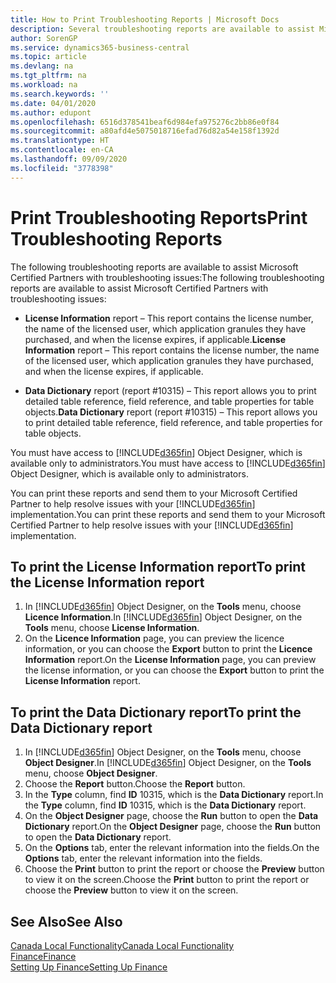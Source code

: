 ```yaml
---
title: How to Print Troubleshooting Reports | Microsoft Docs
description: Several troubleshooting reports are available to assist Microsoft Certified Partners with troubleshooting issues.
author: SorenGP
ms.service: dynamics365-business-central
ms.topic: article
ms.devlang: na
ms.tgt_pltfrm: na
ms.workload: na
ms.search.keywords: ''
ms.date: 04/01/2020
ms.author: edupont
ms.openlocfilehash: 6516d378541beaf6d984efa975276c2bb86e0f84
ms.sourcegitcommit: a80afd4e5075018716efad76d82a54e158f1392d
ms.translationtype: HT
ms.contentlocale: en-CA
ms.lasthandoff: 09/09/2020
ms.locfileid: "3778398"
---
```

# <a name="print-troubleshooting-reports"></a><span data-ttu-id="f60b8-103">Print Troubleshooting Reports</span><span class="sxs-lookup"><span data-stu-id="f60b8-103">Print Troubleshooting Reports</span></span>
<span data-ttu-id="f60b8-104">The following troubleshooting reports are available to assist Microsoft Certified Partners with troubleshooting issues:</span><span class="sxs-lookup"><span data-stu-id="f60b8-104">The following troubleshooting reports are available to assist Microsoft Certified Partners with troubleshooting issues:</span></span>  

-   <span data-ttu-id="f60b8-105">**License Information** report – This report contains the license number, the name of the licensed user, which application granules they have purchased, and when the license expires, if applicable.</span><span class="sxs-lookup"><span data-stu-id="f60b8-105">**License Information** report – This report contains the license number, the name of the licensed user, which application granules they have purchased, and when the license expires, if applicable.</span></span>  

-   <span data-ttu-id="f60b8-106">**Data Dictionary** report (report #10315) – This report allows you to print detailed table reference, field reference, and table properties for table objects.</span><span class="sxs-lookup"><span data-stu-id="f60b8-106">**Data Dictionary** report (report #10315) – This report allows you to print detailed table reference, field reference, and table properties for table objects.</span></span>  

<span data-ttu-id="f60b8-107">You must have access to [!INCLUDE[d365fin](../../includes/d365fin_md.md)] Object Designer, which is available only to administrators.</span><span class="sxs-lookup"><span data-stu-id="f60b8-107">You must have access to [!INCLUDE[d365fin](../../includes/d365fin_md.md)] Object Designer, which is available only to administrators.</span></span>  

<span data-ttu-id="f60b8-108">You can print these reports and send them to your Microsoft Certified Partner to help resolve issues with your [!INCLUDE[d365fin](../../includes/d365fin_md.md)] implementation.</span><span class="sxs-lookup"><span data-stu-id="f60b8-108">You can print these reports and send them to your Microsoft Certified Partner to help resolve issues with your [!INCLUDE[d365fin](../../includes/d365fin_md.md)] implementation.</span></span>  

## <a name="to-print-the-license-information-report"></a><span data-ttu-id="f60b8-109">To print the License Information report</span><span class="sxs-lookup"><span data-stu-id="f60b8-109">To print the License Information report</span></span>  
1.  <span data-ttu-id="f60b8-110">In [!INCLUDE[d365fin](../../includes/d365fin_md.md)] Object Designer, on the **Tools** menu, choose **Licence Information**.</span><span class="sxs-lookup"><span data-stu-id="f60b8-110">In [!INCLUDE[d365fin](../../includes/d365fin_md.md)] Object Designer, on the **Tools** menu, choose **License Information**.</span></span>  
2.  <span data-ttu-id="f60b8-111">On the **Licence Information** page, you can preview the licence information, or you can choose the **Export** button to print the **Licence Information** report.</span><span class="sxs-lookup"><span data-stu-id="f60b8-111">On the **License Information** page, you can preview the license information, or you can choose the **Export** button to print the **License Information** report.</span></span>  

## <a name="to-print-the-data-dictionary-report"></a><span data-ttu-id="f60b8-112">To print the Data Dictionary report</span><span class="sxs-lookup"><span data-stu-id="f60b8-112">To print the Data Dictionary report</span></span>  
1.  <span data-ttu-id="f60b8-113">In [!INCLUDE[d365fin](../../includes/d365fin_md.md)] Object Designer, on the **Tools** menu, choose **Object Designer**.</span><span class="sxs-lookup"><span data-stu-id="f60b8-113">In [!INCLUDE[d365fin](../../includes/d365fin_md.md)] Object Designer, on the **Tools** menu, choose **Object Designer**.</span></span>  
2.  <span data-ttu-id="f60b8-114">Choose the **Report** button.</span><span class="sxs-lookup"><span data-stu-id="f60b8-114">Choose the **Report** button.</span></span>  
3.  <span data-ttu-id="f60b8-115">In the **Type** column, find **ID** 10315, which is the **Data Dictionary** report.</span><span class="sxs-lookup"><span data-stu-id="f60b8-115">In the **Type** column, find **ID** 10315, which is the **Data Dictionary** report.</span></span>  
4.  <span data-ttu-id="f60b8-116">On the **Object Designer** page, choose the **Run** button to open the **Data Dictionary** report.</span><span class="sxs-lookup"><span data-stu-id="f60b8-116">On the **Object Designer** page, choose the **Run** button to open the **Data Dictionary** report.</span></span>  
5.  <span data-ttu-id="f60b8-117">On the **Options** tab, enter the relevant information into the fields.</span><span class="sxs-lookup"><span data-stu-id="f60b8-117">On the **Options** tab, enter the relevant information into the fields.</span></span>  
6.  <span data-ttu-id="f60b8-118">Choose the **Print** button to print the report or choose the **Preview** button to view it on the screen.</span><span class="sxs-lookup"><span data-stu-id="f60b8-118">Choose the **Print** button to print the report or choose the **Preview** button to view it on the screen.</span></span>  

## <a name="see-also"></a><span data-ttu-id="f60b8-119">See Also</span><span class="sxs-lookup"><span data-stu-id="f60b8-119">See Also</span></span>  
[<span data-ttu-id="f60b8-120">Canada Local Functionality</span><span class="sxs-lookup"><span data-stu-id="f60b8-120">Canada Local Functionality</span></span>](canada-local-functionality.md)  
[<span data-ttu-id="f60b8-121">Finance</span><span class="sxs-lookup"><span data-stu-id="f60b8-121">Finance</span></span>](../../finance.md)  
[<span data-ttu-id="f60b8-122">Setting Up Finance</span><span class="sxs-lookup"><span data-stu-id="f60b8-122">Setting Up Finance</span></span>](../../finance.md)
